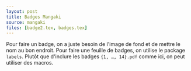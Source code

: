 ```yaml
---
layout: post
title: Badges Mangaki
source: mangaki
files: [badge2.tex, badges.tex]
---
```


Pour faire un badge, on a juste besoin de l'image de fond et de mettre le nom au bon endroit. Pour faire une feuille de badges, on utilise le package `labels`. Plutôt que d'inclure les badges `{1, …, 14}.pdf` comme ici, on peut utiliser des macros.
